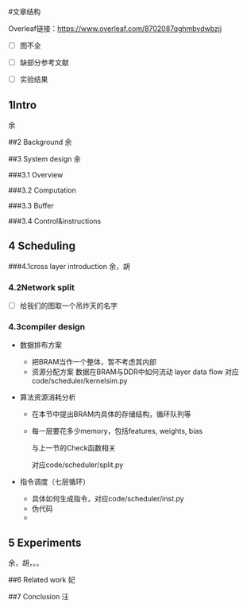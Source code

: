 
#文章结构

Overleaf链接：https://www.overleaf.com/8702087qghmbvdwbzjj

-[ ] 图不全


-[ ] 缺部分参考文献
-[ ] 实验结果

## 1Intro

余

##2 Background
余

##3 System design
余

###3.1 Overview

###3.2 Computation

###3.3 Buffer

###3.4 Control&instructions



## 4 Scheduling
###4.1cross layer introduction
余，胡

### 4.2Network split

- [ ] 给我们的图取一个吊炸天的名字

### 4.3compiler design

- 数据排布方案

  - 把BRAM当作一个整体，暂不考虑其内部
  - 资源分配方案
    数据在BRAM与DDR中如何流动
    layer data flow
    对应code/scheduler/kernelsim.py

- 算法资源消耗分析

  - 在本节中提出BRAM内具体的存储结构，循环队列等

  - 每一层要花多少memory，包括features, weights, bias

    与上一节的Check函数相关

    对应code/scheduler/split.py

- 指令调度（七层循环）

  - 具体如何生成指令，对应code/scheduler/inst.py
  - 伪代码
  - ​

## 5 Experiments

余，胡，。。

##6 Related work
妃

##7 Conclusion
汪

